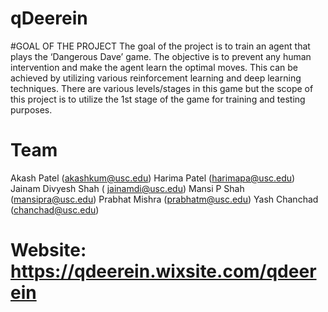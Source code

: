 # qDeerein
#GOAL OF THE PROJECT
The goal of the project is to train an agent that plays the ‘Dangerous Dave’ game. The objective is to prevent any human intervention and make the agent learn the optimal moves. This can be achieved by utilizing various reinforcement learning and deep learning techniques. There are various levels/stages in this game but the scope of this project is to utilize the 1st stage of the game for training and testing purposes.

# Team
Akash Patel (akashkum@usc.edu) 
Harima Patel (harimapa@usc.edu) 
Jainam Divyesh Shah ( jainamdi@usc.edu) 
Mansi P Shah (mansipra@usc.edu) 
Prabhat Mishra (prabhatm@usc.edu) 
Yash Chanchad (chanchad@usc.edu)

# Website: https://qdeerein.wixsite.com/qdeerein
